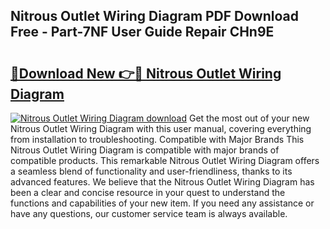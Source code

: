 ## Nitrous Outlet Wiring Diagram PDF Download Free - Part-7NF User Guide Repair CHn9E

# <h2><a href="http://dfoj8tf.blite.top/?on=Nitrous+Outlet+Wiring+Diagram">🔗Download New 👉🔴 Nitrous Outlet Wiring Diagram</a></h2>

[![Nitrous Outlet Wiring Diagram download](https://i.imgur.com/lujVjoI.png)](http://dfoj8tf.blite.top/?on=Nitrous+Outlet+Wiring+Diagram)
Get the most out of your new Nitrous Outlet Wiring Diagram with this user manual, covering everything from installation to troubleshooting. Compatible with Major Brands This Nitrous Outlet Wiring Diagram is compatible with major brands of compatible products. This remarkable Nitrous Outlet Wiring Diagram offers a seamless blend of functionality and user-friendliness, thanks to its advanced features. We believe that the Nitrous Outlet Wiring Diagram has been a clear and concise resource in your quest to understand the functions and capabilities of your new item. If you need any assistance or have any questions, our customer service team is always available.
